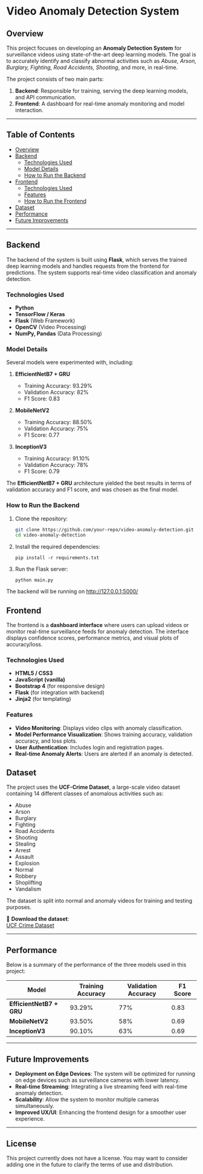 # Video Anomaly Detection System

## Overview

This project focuses on developing an **Anomaly Detection System** for surveillance videos using state-of-the-art deep learning models. The goal is to accurately identify and classify abnormal activities such as *Abuse, Arson, Burglary, Fighting, Road Accidents, Shooting*, and more, in real-time.

The project consists of two main parts:
1. **Backend**: Responsible for training, serving the deep learning models, and API communication.
2. **Frontend**: A dashboard for real-time anomaly monitoring and model interaction.

---

## Table of Contents
- [Overview](#overview)
- [Backend](#backend)
  - [Technologies Used](#technologies-used)
  - [Model Details](#model-details)
  - [How to Run the Backend](#how-to-run-the-backend)
- [Frontend](#frontend)
  - [Technologies Used](#technologies-used-1)
  - [Features](#features)
  - [How to Run the Frontend](#how-to-run-the-frontend)
- [Dataset](#dataset)
- [Performance](#performance)
- [Future Improvements](#future-improvements)

---

## Backend

The backend of the system is built using **Flask**, which serves the trained deep learning models and handles requests from the frontend for predictions. The system supports real-time video classification and anomaly detection.

### Technologies Used
- **Python**
- **TensorFlow / Keras**
- **Flask** (Web Framework)
- **OpenCV** (Video Processing)
- **NumPy, Pandas** (Data Processing)

### Model Details

Several models were experimented with, including:

1. **EfficientNetB7 + GRU**  
   - Training Accuracy: 93.29%  
   - Validation Accuracy: 82%  
   - F1 Score: 0.83  

2. **MobileNetV2**  
   - Training Accuracy: 88.50%  
   - Validation Accuracy: 75%  
   - F1 Score: 0.77  

3. **InceptionV3**  
   - Training Accuracy: 91.10%  
   - Validation Accuracy: 78%  
   - F1 Score: 0.79  

The **EfficientNetB7 + GRU** architecture yielded the best results in terms of validation accuracy and F1 score, and was chosen as the final model.

### How to Run the Backend

1. Clone the repository:
   ```bash
   git clone https://github.com/your-repo/video-anomaly-detection.git
   cd video-anomaly-detection

2. Install the required dependencies:
    ```
    pip install -r requirements.txt

    ```
3. Run the Flask server:
    ```
    python main.py

The backend will be running on http://127.0.0.1:5000/


## Frontend

The frontend is a **dashboard interface** where users can upload videos or monitor real-time surveillance feeds for anomaly detection. The interface displays confidence scores, performance metrics, and visual plots of accuracy/loss.

### Technologies Used
- **HTML5 / CSS3**
- **JavaScript (vanilla)**
- **Bootstrap 4** (for responsive design)
- **Flask** (for integration with backend)
- **Jinja2** (for templating)

### Features
- **Video Monitoring**: Displays video clips with anomaly classification.
- **Model Performance Visualization**: Shows training accuracy, validation accuracy, and loss plots.
- **User Authentication**: Includes login and registration pages.
- **Real-time Anomaly Alerts**: Users are alerted if an anomaly is detected.

## Dataset

The project uses the **UCF-Crime Dataset**, a large-scale video dataset containing 14 different classes of anomalous activities such as:

- Abuse
- Arson
- Burglary
- Fighting
- Road Accidents
- Shooting
- Stealing
- Arrest
- Assault
- Explosion
- Normal
- Robbery
- Shoplifting
- Vandalism

The dataset is split into normal and anomaly videos for training and testing purposes.

🔗 **Download the dataset**:  
[UCF Crime Dataset](https://www.dropbox.com/sh/75v5ehq4cdg5g5g/AABvnJSwZI7zXb8_myBA0CLHa?e=3&dl=0)

---

## Performance

Below is a summary of the performance of the three models used in this project:

| Model                   | Training Accuracy | Validation Accuracy | F1 Score |
|-------------------------|-------------------|---------------------|----------|
| **EfficientNetB7 + GRU**| 93.29%            | 77%                 | 0.83     |
| **MobileNetV2**         | 93.50%            | 58%                 | 0.69     |
| **InceptionV3**         | 90.10%            | 63%                 | 0.69     |
--------------------------------------------------------------------------------
## Future Improvements

- **Deployment on Edge Devices**: The system will be optimized for running on edge devices such as surveillance cameras with lower latency.
- **Real-time Streaming**: Integrating a live streaming feed with real-time anomaly detection.
- **Scalability**: Allow the system to monitor multiple cameras simultaneously.
- **Improved UX/UI**: Enhancing the frontend design for a smoother user experience.

---

## License

This project currently does not have a license. You may want to consider adding one in the future to clarify the terms of use and distribution.
